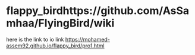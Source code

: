 # flappy_birdhttps://github.com/AsSamhaa/FlyingBird/wiki
here is the link to io link
https://mohamed-assem92.github.io/flappy_bird/pro1.html
